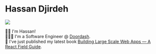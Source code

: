 # Hassan Djirdeh
 
<a href="https://twitter.com/intent/follow?screen_name=djirdehh&tw_p=followbutton"><img src="https://img.shields.io/twitter/follow/djirdehh?label=%40djirdehh&style=social"></a>

👋🏽 I'm Hassan!<br />
👨🏽‍💻 I'm a Software Engineer @ <a href="https://www.doordash.com/" target="_blank">Doordash</a>.<br />
🦖 I've just published my latest book <a href="http://largeapps.dev/" target="_blank">Building Large Scale Web Apps — A React Field Guide</a>.<br />
